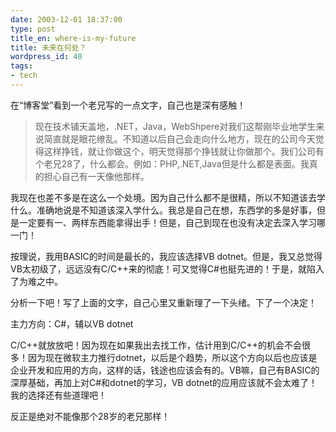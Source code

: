 ```yaml
---
date: 2003-12-01 18:37:00
type: post
title_en: where-is-my-future
title: 未来在何处？
wordpress_id: 40
tags:
- tech
---
```


在“博客堂”看到一个老兄写的一点文字，自己也是深有感触！

>现在技术铺天盖地，.NET，Java，WebShpere对我们这帮刚毕业地学生来说简直就是眼花缭乱。不知道以后自己会走向什么地方，现在的公司今天觉得这样挣钱，就让你做这个，明天觉得那个挣钱就让你做那个。我们公司有个老兄28了，什么都会。例如：PHP,.NET,Java但是什么都是表面。我真的担心自己有一天像他那样。

我现在也差不多是在这么一个处境。因为自己什么都不是很精，所以不知道该去学什么。准确地说是不知道该深入学什么。我总是自己在想，东西学的多是好事，但是一定要有一、两样东西能拿得出手！但是，自己到现在也没有决定去深入学习哪一门！

按理说，我用BASIC的时间是最长的，我应该选择VB dotnet。但是，我又总觉得VB太初级了，远远没有C/C++来的彻底！可又觉得C#也挺先进的！于是，就陷入了为难之中。

分析一下吧！写了上面的文字，自己心里又重新理了一下头绪。下了一个决定！

主力方向：C#，辅以VB dotnet

C/C++就放放吧！因为现在如果我出去找工作，估计用到C/C++的机会不会很多！因为现在微软主力推行dotnet，以后是个趋势，所以这个方向以后也应该是企业开发和应用的方向，这样的话，钱途也应该会有的。VB嘛，自己有BASIC的深厚基础，再加上对C#和dotnet的学习，VB dotnet的应用应该就不会太难了！我的选择还有些道理吧！

反正是绝对不能像那个28岁的老兄那样！
